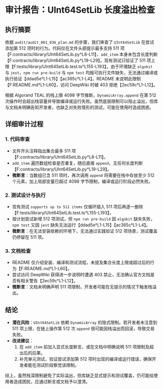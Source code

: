 # 审计报告：UInt64SetLib 长度溢出检查

## 执行摘要

依据 `audit/audit_001_036_plan.md` 的步骤，我们审查了 `UInt64SetLib` 在尝试添加第 512 项时的行为。代码仅在文件头部提示最多支持 511 项【F:contracts/library/UInt64SetLib.py†L8-L11】，`add_item` 本身未包含长度判断【F:contracts/library/UInt64SetLib.py†L19-L29】。现有测试只验证了 511 项上限【F:tests/library/UInt64SetLib.test.ts†L155-L193】。由于环境缺乏 `algokit` 与 `jest`，`npm run pre-build` 与 `npm test` 均报可执行文件缺失，无法通过编译或执行验证【ddad5e†L1-L15】【ac365c†L1-L4】。README 未说明此限制【F:README.md†L1-L60】，访问 DeepWiki 时被 403 拒绝【2ec59c†L1-L12】。

根据 Algorand TEAL 的栈上限 4098 字节推断，`DynamicArray.append` 在第 512 次操作时会超出栈容量并导致编译或运行失败。虽然底层限制可以阻止溢出，但库与文档未明确告知开发者，也缺乏对失败情形的测试，可能在使用时造成困惑。

## 详细审计过程

### 1. 代码审查
- 文件开头注释指出集合最多 511 项【F:contracts/library/UInt64SetLib.py†L8-L11】。
- `add_item` 遍历数组检查是否重复，随后直接 `append`，无任何长度判断【F:contracts/library/UInt64SetLib.py†L19-L29】。
- **微断言**：当数组已含 511 项时，再次调用 `append` 将需要在栈中存放至少 512 个元素，加上局部变量已超过 4098 字节限制，编译或运行阶段必然失败。

### 2. 测试设计与执行
- 现有测试 `supports up to 511 items` 仅循环插入 511 项后再逐一删除【F:tests/library/UInt64SetLib.test.ts†L155-L193】。
- 按计划尝试新增 512 项测试，但 `npm run pre-build` 因 `algokit` 缺失失败，`npm test` 又因 `jest` 缺失无法运行【ddad5e†L1-L15】【ac365c†L1-L4】。
- **微断言**：在无法安装依赖的环境下，无法通过实践验证 512 项场景，测试覆盖仍停留在 511 项。

### 3. 文档检查
- README 仅介绍安装、编译和测试流程，未提及集合长度上限或超过后的行为【F:README.md†L1-L60】。
- 尝试访问 DeepWiki 获得进一步说明时遭遇 403 禁止，无法确认官方文档是否有相关警告【2ec59c†L1-L12】。
- **微断言**：文档未明确声明 511 项限制，开发者可能在无提示的情况下触发栈溢出。

## 结论

- **潜在风险**：`UInt64SetLib` 依赖 `DynamicArray` 的隐式限制。若开发者未注意到 511 项上限，在链上操作第 512 次 `append` 很可能因栈溢出而回滚，导致交易失败。
- **改进建议**：
  1. 在 `add_item` 前加入显式长度断言，或在文档中明确说明 511 项限制及超出后的后果。
  2. 补充单元测试，验证尝试添加第 512 项时出现的编译或运行错误，确保开发者能在测试阶段察觉该限制。

综上，虽然栈深限制避免了实际溢出，但库缺乏显式提示和测试覆盖，仍可能给使用者造成困扰，应通过断言或文档予以澄清。
